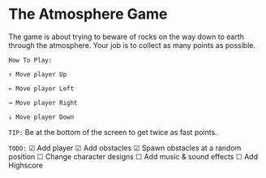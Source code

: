# The Atmosphere Game

The game is about trying to beware of rocks on the way down to earth through the atmosphere. Your job is to collect as many points as possible.


`How To Play:`

`↑ Move player Up`

`← Move player Left`

`→ Move player Right`

`↓ Move player Down`


`TIP:` Be at the bottom of the screen to get twice as fast points.


`TODO:`
☑ Add player
☑ Add obstacles
☑ Spawn obstacles at a random position
☐ Change character designs
☐ Add music & sound effects
☐ Add Highscore
